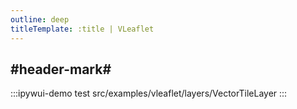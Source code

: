 ```yaml
---
outline: deep
titleTemplate: :title | VLeaflet
---
```


## #header-mark#
:::ipywui-demo test
src/examples/vleaflet/layers/VectorTileLayer
::: 
